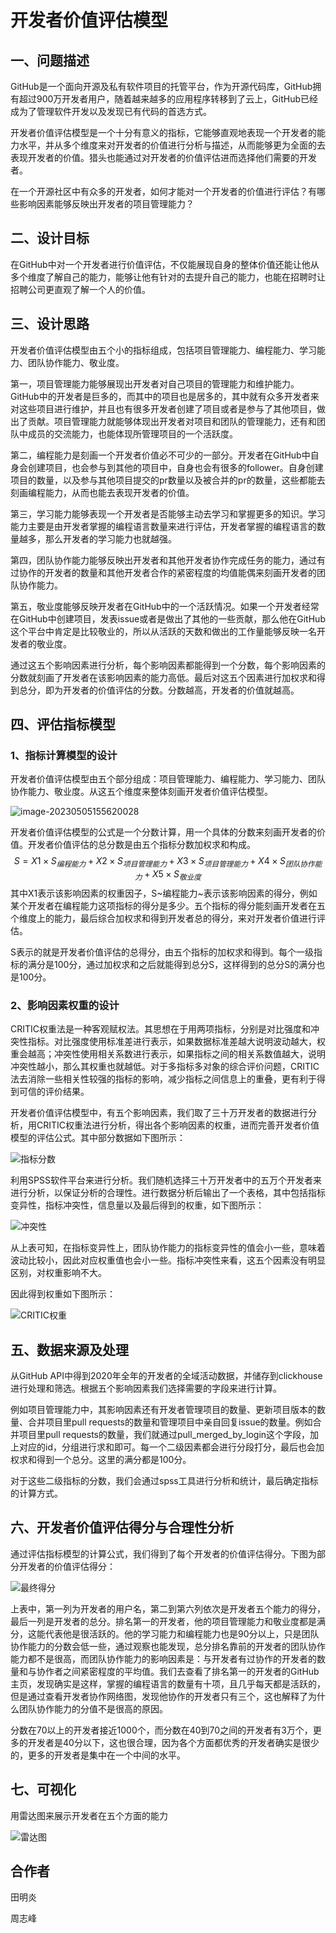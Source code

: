 # 开发者价值评估模型

## 一、问题描述

GitHub是一个面向开源及私有软件项目的托管平台，作为开源代码库，GitHub拥有超过900万开发者用户，随着越来越多的应用程序转移到了云上，GitHub已经成为了管理软件开发以及发现已有代码的首选方式。

开发者价值评估模型是一个十分有意义的指标，它能够直观地表现一个开发者的能力水平，并从多个维度来对开发者的价值进行分析与描述，从而能够更为全面的去表现开发者的价值。猎头也能通过对开发者的价值评估进而选择他们需要的开发者。

在一个开源社区中有众多的开发者，如何才能对一个开发者的价值进行评估？有哪些影响因素能够反映出开发者的项目管理能力？

## 二、设计目标

在GitHub中对一个开发者进行价值评估，不仅能展现自身的整体价值还能让他从多个维度了解自己的能力，能够让他有针对的去提升自己的能力，也能在招聘时让招聘公司更直观了解一个人的价值。

## 三、设计思路

开发者价值评估模型由五个小的指标组成，包括项目管理能力、编程能力、学习能力、团队协作能力、敬业度。

第一，项目管理能力能够展现出开发者对自己项目的管理能力和维护能力。GitHub中的开发者是巨多的，而其中的项目也是居多的，其中就有众多开发者来对这些项目进行维护，并且也有很多开发者创建了项目或者是参与了其他项目，做出了贡献。项目管理能力就能够体现出开发者对项目和团队的管理能力，还有和团队中成员的交流能力，也能体现所管理项目的一个活跃度。

第二，编程能力是刻画一个开发者价值必不可少的一部分。开发者在GitHub中自身会创建项目，也会参与到其他的项目中，自身也会有很多的follower。自身创建项目的数量，以及参与其他项目提交的pr数量以及被合并的pr的数量，这些都能去刻画编程能力，从而也能去表现开发者的价值。

第三，学习能力能够表现一个开发者是否能够主动去学习和掌握更多的知识。学习能力主要是由开发者掌握的编程语言数量来进行评估，开发者掌握的编程语言的数量越多，那么开发者的学习能力也就越强。

第四，团队协作能力能够反映出开发者和其他开发者协作完成任务的能力，通过有过协作的开发者的数量和其他开发者合作的紧密程度的均值能偶来刻画开发者的团队协作能力。

第五，敬业度能够反映开发者在GitHub中的一个活跃情况。如果一个开发者经常在GitHub中创建项目，发表issue或者是做出了其他的一些贡献，那么他在GitHub这个平台中肯定是比较敬业的，所以从活跃的天数和做出的工作量能够反映一名开发者的敬业度。

通过这五个影响因素进行分析，每个影响因素都能得到一个分数，每个影响因素的分数就刻画了开发者在该影响因素的能力高低。最后对这五个因素进行加权求和得到总分，即为开发者的价值评估的分数。分数越高，开发者的价值就越高。

## 四、评估指标模型

### 1、指标计算模型的设计

开发者价值评估模型由五个部分组成：项目管理能力、编程能力、学习能力、团队协作能力、敬业度。从这五个维度来整体刻画开发者价值评估模型。

![image-20230505155620028](https://github.com/1161295395/opengame/raw/img/image-20230505155620028.png?raw=true)

开发者价值评估模型的公式是一个分数计算，用一个具体的分数来刻画开发者的价值。开发者价值评估的总分数是由五个指标分数加权求和构成。
$$
S=X1×S_{编程能力} + X2×S_{项目管理能力}+X3×S_{项目管理能力}+X4×S_{团队协作能力}+X5×S_{敬业度}
$$
其中X1表示该影响因素的权重因子，S~编程能力~表示该影响因素的得分，例如某个开发者在编程能力这项指标的得分是多少。五个指标的得分能刻画开发者在五个维度上的能力，最后综合加权求和得到开发者总的得分，来对开发者价值进行评估。

S表示的就是开发者价值评估的总得分，由五个指标的加权求和得到。每个一级指标的满分是100分，通过加权求和之后就能得到总分S，这样得到的总分S的满分也是100分。

### 2、影响因素权重的设计

CRITIC权重法是一种客观赋权法。其思想在于用两项指标，分别是对比强度和冲突性指标。对比强度使用标准差进行表示，如果数据标准差越大说明波动越大，权重会越高；冲突性使用相关系数进行表示，如果指标之间的相关系数值越大，说明冲突性越小，那么其权重也就越低。对于多指标多对象的综合评价问题，CRITIC 法去消除一些相关性较强的指标的影响，减少指标之间信息上的重叠，更有利于得到可信的评价结果。

开发者价值评估模型中，有五个影响因素，我们取了三十万开发者的数据进行分析，用CRITIC权重法进行分析，得出各个影响因素的权重，进而完善开发者价值模型的评估公式。其中部分数据如下图所示：

![指标分数](https://github.com/1161295395/opengame/raw/img/%E6%8C%87%E6%A0%87%E5%88%86%E6%95%B0.png?raw=true)

利用SPSS软件平台来进行分析。我们随机选择三十万开发者中的五万个开发者来进行分析，以保证分析的合理性。进行数据分析后输出了一个表格，其中包括指标变异性，指标冲突性，信息量以及最后得到的权重，如下图所示：

![冲突性](https://github.com/1161295395/opengame/raw/img/%E5%86%B2%E7%AA%81%E6%80%A7.png?raw=true)



从上表可知，在指标变异性上，团队协作能力的指标变异性的值会小一些，意味着波动比较小，因此对应权重值也会小一些。指标冲突性来看，这五个因素没有明显区别，对权重影响不大。

因此得到权重如下图所示：

![CRITIC权重](https://github.com/1161295395/opengame/raw/img/CRITIC%E6%9D%83%E9%87%8D.png?raw=true)

## 五、数据来源及处理

从GitHub API中得到2020年全年的开发者的全域活动数据，并储存到clickhouse进行处理和筛选。根据五个影响因素我们选择需要的字段来进行计算。

例如项目管理能力中，其影响因素还有开发者管理项目的数量、更新项目版本的数量、合并项目里pull requests的数量和管理项目中亲自回复issue的数量。例如合并项目里pull requests的数量，我们就通过pull_merged_by_login这个字段，加上对应的id，分组进行求和即可。每一个二级因素都会进行分段打分，最后也会加权求和得到一个总分。这里的满分都是100分。

对于这些二级指标的分数，我们会通过spss工具进行分析和统计，最后确定指标的计算方式。

##  六、开发者价值评估得分与合理性分析

通过评估指标模型的计算公式，我们得到了每个开发者的价值评估得分。下图为部分开发者的价值评估得分：

![最终得分](https://github.com/1161295395/opengame/raw/img/%E6%9C%80%E7%BB%88%E5%BE%97%E5%88%86.png?raw=true)



上表中，第一列为开发者的用户名，第二到第六列依次是开发者五个能力的得分，最后一列是开发者的总分。排名第一的开发者，他的项目管理能力和敬业度都是满分，这能代表他是很活跃的。他的学习能力和编程能力也是90分以上，只是团队协作能力的分数会低一些，通过观察也能发现，总分排名靠前的开发者的团队协作能力都不是很高，而团队协作能力的影响因素是：与开发者有过协作的开发者的数量和与协作者之间紧密程度的平均值。我们去查看了排名第一的开发者的GitHub主页，发现确实是这样，掌握的编程语言的数量有十项，且几乎每天都是活跃的，但是通过查看开发者协作网络图，发现他协作的开发者只有三个，这也解释了为什么团队协作能力的分值不是很高的原因。

分数在70以上的开发者接近1000个，而分数在40到70之间的开发者有3万个，更多的开发者是40分以下，这也很合理，因为各个方面都优秀的开发者确实是很少的，更多的开发者是集中在一个中间的水平。

## 七、可视化



用雷达图来展示开发者在五个方面的能力

![雷达图](https://github.com/1161295395/opengame/raw/img/%E9%9B%B7%E8%BE%BE%E5%9B%BE.png?raw=true)



## 合作者

田明炎

周志峰









